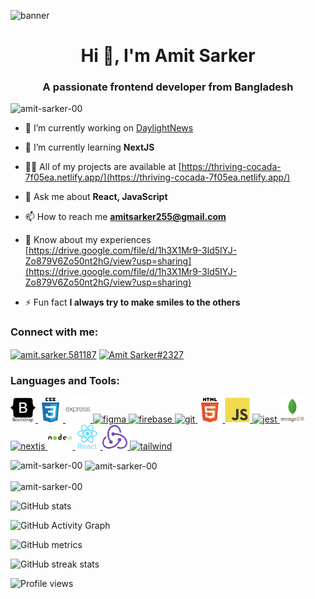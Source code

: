 ![banner](https://i.ibb.co/3p29jZg/Beige-Minimalist-Profile-Linked-In-Banner-2.jpg)
<h1 align="center">Hi 👋, I'm Amit Sarker</h1>
<h3 align="center">A passionate frontend developer from Bangladesh</h3>


<p align="left"> <img src="https://komarev.com/ghpvc/?username=amit-sarker-00&label=Profile%20views&color=0e75b6&style=flat" alt="amit-sarker-00" /> </p>

- 🔭 I’m currently working on [DaylightNews](https://daylight-news-withteam.web.app/)

- 🌱 I’m currently learning **NextJS**

- 👨‍💻 All of my projects are available at [https://thriving-cocada-7f05ea.netlify.app/](https://thriving-cocada-7f05ea.netlify.app/)

- 💬 Ask me about **React, JavaScript**

- 📫 How to reach me **amitsarker255@gmail.com**

- 📄 Know about my experiences [https://drive.google.com/file/d/1h3X1Mr9-3ld5IYJ-Zo879V6Zo50nt2hG/view?usp=sharing](https://drive.google.com/file/d/1h3X1Mr9-3ld5IYJ-Zo879V6Zo50nt2hG/view?usp=sharing)

- ⚡ Fun fact **I always try to make smiles to the others**

<h3 align="left">Connect with me:</h3>
<p align="left">
<a href="https://fb.com/amit.sarker.581187" target="blank"><img align="center" src="https://raw.githubusercontent.com/rahuldkjain/github-profile-readme-generator/master/src/images/icons/Social/facebook.svg" alt="amit.sarker.581187" height="30" width="40" /></a>
<a href="https://discord.gg/Amit Sarker#2327" target="blank"><img align="center" src="https://raw.githubusercontent.com/rahuldkjain/github-profile-readme-generator/master/src/images/icons/Social/discord.svg" alt="Amit Sarker#2327" height="30" width="40" /></a>
</p>

<h3 align="left">Languages and Tools:</h3>
<p align="left"> <a href="https://getbootstrap.com" target="_blank" rel="noreferrer"> <img src="https://raw.githubusercontent.com/devicons/devicon/master/icons/bootstrap/bootstrap-plain-wordmark.svg" alt="bootstrap" width="40" height="40"/> </a> <a href="https://www.w3schools.com/css/" target="_blank" rel="noreferrer"> <img src="https://raw.githubusercontent.com/devicons/devicon/master/icons/css3/css3-original-wordmark.svg" alt="css3" width="40" height="40"/> </a> <a href="https://expressjs.com" target="_blank" rel="noreferrer"> <img src="https://raw.githubusercontent.com/devicons/devicon/master/icons/express/express-original-wordmark.svg" alt="express" width="40" height="40"/> </a> <a href="https://www.figma.com/" target="_blank" rel="noreferrer"> <img src="https://www.vectorlogo.zone/logos/figma/figma-icon.svg" alt="figma" width="40" height="40"/> </a> <a href="https://firebase.google.com/" target="_blank" rel="noreferrer"> <img src="https://www.vectorlogo.zone/logos/firebase/firebase-icon.svg" alt="firebase" width="40" height="40"/> </a> <a href="https://git-scm.com/" target="_blank" rel="noreferrer"> <img src="https://www.vectorlogo.zone/logos/git-scm/git-scm-icon.svg" alt="git" width="40" height="40"/> </a> <a href="https://www.w3.org/html/" target="_blank" rel="noreferrer"> <img src="https://raw.githubusercontent.com/devicons/devicon/master/icons/html5/html5-original-wordmark.svg" alt="html5" width="40" height="40"/> </a> <a href="https://developer.mozilla.org/en-US/docs/Web/JavaScript" target="_blank" rel="noreferrer"> <img src="https://raw.githubusercontent.com/devicons/devicon/master/icons/javascript/javascript-original.svg" alt="javascript" width="40" height="40"/> </a> <a href="https://jestjs.io" target="_blank" rel="noreferrer"> <img src="https://www.vectorlogo.zone/logos/jestjsio/jestjsio-icon.svg" alt="jest" width="40" height="40"/> </a> <a href="https://www.mongodb.com/" target="_blank" rel="noreferrer"> <img src="https://raw.githubusercontent.com/devicons/devicon/master/icons/mongodb/mongodb-original-wordmark.svg" alt="mongodb" width="40" height="40"/> </a> <a href="https://nextjs.org/" target="_blank" rel="noreferrer"> <img src="https://cdn.worldvectorlogo.com/logos/nextjs-2.svg" alt="nextjs" width="40" height="40"/> </a> <a href="https://nodejs.org" target="_blank" rel="noreferrer"> <img src="https://raw.githubusercontent.com/devicons/devicon/master/icons/nodejs/nodejs-original-wordmark.svg" alt="nodejs" width="40" height="40"/> </a> <a href="https://reactjs.org/" target="_blank" rel="noreferrer"> <img src="https://raw.githubusercontent.com/devicons/devicon/master/icons/react/react-original-wordmark.svg" alt="react" width="40" height="40"/> </a> <a href="https://redux.js.org" target="_blank" rel="noreferrer"> <img src="https://raw.githubusercontent.com/devicons/devicon/master/icons/redux/redux-original.svg" alt="redux" width="40" height="40"/> </a> <a href="https://tailwindcss.com/" target="_blank" rel="noreferrer"> <img src="https://www.vectorlogo.zone/logos/tailwindcss/tailwindcss-icon.svg" alt="tailwind" width="40" height="40"/> </a> </p>

<p><img align="left" src="https://github-readme-stats.vercel.app/api/top-langs?username=amit-sarker-00&show_icons=true&locale=en&layout=compact" alt="amit-sarker-00" /></p>

<p>&nbsp;<img align="center" src="https://github-readme-stats.vercel.app/api?username=amit-sarker-00&show_icons=true&locale=en" alt="amit-sarker-00" /></p>

<p><img align="center" src="https://github-readme-streak-stats.herokuapp.com/?user=amit-sarker-00&" alt="amit-sarker-00" /></p>

![GitHub stats](https://github-readme-stats.vercel.app/api?username=https://github.com/abdulquayumhp&show_icons=true&count_private=true)  

![GitHub Activity Graph](https://activity-graph.herokuapp.com/graph?username=https://github.com/abdulquayumhp)  

![GitHub metrics](https://metrics.lecoq.io/https://github.com/abdulquayumhp)  

![GitHub streak stats](https://streak-stats.demolab.com/?user=https://github.com/abdulquayumhp)  

![Profile views](https://gpvc.arturio.dev/https://github.com/abdulquayumhp)  
